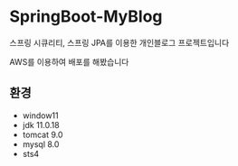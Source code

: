 # SpringBoot-MyBlog
스프링 시큐리티, 스프링 JPA를 이용한  개인블로그 프로젝트입니다

AWS를 이용하여 배포를 해봤습니다
## 환경
* window11
* jdk 11.0.18
* tomcat 9.0
* mysql 8.0
* sts4
